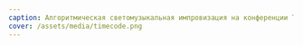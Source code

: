 ```yaml
---
caption: Алгоритмическая светомузыкальная импровизация на конференции TIMECODE в Екатеринбурге
cover: /assets/media/timecode.png
---
```

